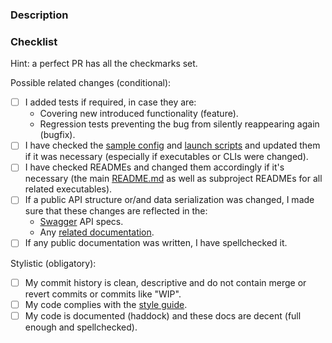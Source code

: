 ### Description

<!-- PR description goes here -->

### Checklist

Hint: a perfect PR has all the checkmarks set.

Possible related changes (conditional):
- [ ] I added tests if required, in case they are:
  - Covering new introduced functionality (feature).
  - Regression tests preventing the bug from silently reappearing again (bugfix).
- [ ] I have checked the [sample config](../tree/master/docs/config-full-sample.yaml) and [launch scripts](../tree/master/scripts/launch) and updated them if it was necessary (especially if executables or CLIs were changed).
- [ ] I have checked READMEs and changed them accordingly if it's necessary (the main [README.md](../tree/master/README.md) as well as subproject READMEs for all related executables).
- [ ] If a public API structure or/and data serialization was changed, I made sure that these changes are reflected in the:
  - [Swagger](../tree/master/specs/disciplina) API specs.
  - Any [related documentation](../tree/master/docs/api-types.md).
- [ ] If any public documentation was written, I have spellchecked it.

Stylistic (obligatory):
- [ ] My commit history is clean, descriptive and do not contain merge or revert commits or commits like "WIP".
- [ ] My code complies with the [style guide](../tree/master/docs/code-style.md).
- [ ] My code is documented (haddock) and these docs are decent (full enough and spellchecked).

